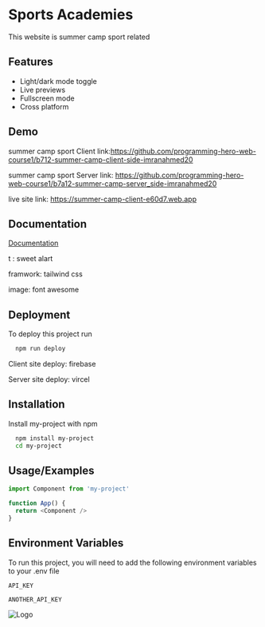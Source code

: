 
#  Sports Academies

This website is summer camp sport related


## Features

- Light/dark mode toggle
- Live previews
- Fullscreen mode
- Cross platform


## Demo

 summer camp sport
 Client link:https://github.com/programming-hero-web-course1/b712-summer-camp-client-side-imranahmed20

 summer camp sport
Server link: https://github.com/programming-hero-web-course1/b7a12-summer-camp-server_side-imranahmed20

live site link: https://summer-camp-client-e60d7.web.app


## Documentation

[Documentation](https://linktodocumentation)

t : sweet alart

framwork: tailwind css

image: font awesome


## Deployment

To deploy this project run

```bash
  npm run deploy
```

Client site deploy: firebase

Server site deploy: vircel


## Installation

Install my-project with npm

```bash
  npm install my-project
  cd my-project
```
    
## Usage/Examples

```javascript
import Component from 'my-project'

function App() {
  return <Component />
}
```


## Environment Variables

To run this project, you will need to add the following environment variables to your .env file

`API_KEY`

`ANOTHER_API_KEY`


![Logo](https://dev-to-uploads.s3.amazonaws.com/uploads/articles/th5xamgrr6se0x5ro4g6.png)

